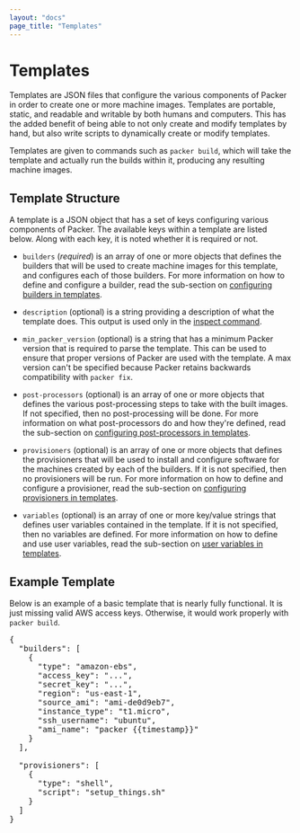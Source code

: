 ```yaml
---
layout: "docs"
page_title: "Templates"
---
```


# Templates

Templates are JSON files that configure the various components of Packer
in order to create one or more machine images. Templates are portable, static,
and readable and writable by both humans and computers. This has the added
benefit of being able to not only create and modify templates by hand, but
also write scripts to dynamically create or modify templates.

Templates are given to commands such as `packer build`, which will
take the template and actually run the builds within it, producing
any resulting machine images.

## Template Structure

A template is a JSON object that has a set of keys configuring various
components of Packer. The available keys within a template are listed below.
Along with each key, it is noted whether it is required or not.

* `builders` (_required_) is an array of one or more objects that defines
  the builders that will be used to create machine images for this template,
  and configures each of those builders. For more information on how to define
  and configure a builder, read the sub-section on
  [configuring builders in templates](/docs/templates/builders.html).

* `description` (optional) is a string providing a description of what
  the template does. This output is used only in the
  [inspect command](/docs/command-line/inspect.html).

* `min_packer_version` (optional) is a string that has a minimum Packer
  version that is required to parse the template. This can be used to
  ensure that proper versions of Packer are used with the template. A
  max version can't be specified because Packer retains backwards
  compatibility with `packer fix`.

* `post-processors` (optional) is an array of one or more objects that defines the
  various post-processing steps to take with the built images. If not specified,
  then no post-processing will be done. For more
  information on what post-processors do and how they're defined, read the
  sub-section on [configuring post-processors in templates](/docs/templates/post-processors.html).

* `provisioners` (optional) is an array of one or more objects that defines
  the provisioners that will be used to install and configure software for
  the machines created by each of the builders. If it is not specified,
  then no provisioners will be run. For more
  information on how to define and configure a provisioner, read the
  sub-section on [configuring provisioners in templates](/docs/templates/provisioners.html).

* `variables` (optional) is an array of one or more key/value strings that defines
  user variables contained in the template.
  If it is not specified, then no variables are defined.
  For more information on how to define and use user variables, read the
  sub-section on [user variables in templates](/docs/templates/user-variables.html).

## Example Template

Below is an example of a basic template that is nearly fully functional. It is just
missing valid AWS access keys. Otherwise, it would work properly with
`packer build`.

<pre class="prettyprint">
{
  "builders": [
    {
      "type": "amazon-ebs",
      "access_key": "...",
      "secret_key": "...",
      "region": "us-east-1",
      "source_ami": "ami-de0d9eb7",
      "instance_type": "t1.micro",
      "ssh_username": "ubuntu",
      "ami_name": "packer {{timestamp}}"
    }
  ],

  "provisioners": [
    {
      "type": "shell",
      "script": "setup_things.sh"
    }
  ]
}
</pre>
